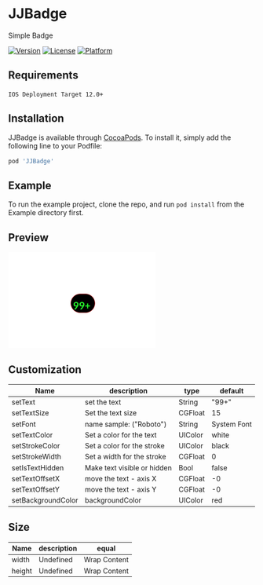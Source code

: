 # JJBadge

Simple Badge


[![Version](https://img.shields.io/cocoapods/v/JJBadge.svg?style=flat)](https://cocoapods.org/pods/JJBadge)
[![License](https://img.shields.io/cocoapods/l/JJBadge.svg?style=flat)](https://cocoapods.org/pods/JJBadge)
[![Platform](https://img.shields.io/cocoapods/p/JJBadge.svg?style=flat)](https://cocoapods.org/pods/JJBadge)


## Requirements
```
IOS Deployment Target 12.0+  
```
## Installation


JJBadge is available through [CocoaPods](https://cocoapods.org). To install
it, simply add the following line to your Podfile:

```ruby
pod 'JJBadge'

```

## Example

To run the example project, clone the repo, and run `pod install` from the Example directory first.


## Preview


<img src="assets/ios.jpg" width="300">


## Customization

| Name | description | type | default |
| --- | --- | --- | --- |
| setText | set the text | String | "99+" |
| setTextSize | Set the text size | CGFloat | 15 |
| setFont | name  sample: ("Roboto")  | String | System Font |
| setTextColor | Set a color for the text | UIColor | white |
| setStrokeColor | Set a color for the stroke | UIColor | black |
| setStrokeWidth | Set a width for the stroke | CGFloat | 0 |
| setIsTextHidden | Make text visible or hidden | Bool | false |
| setTextOffsetX | move the text - axis X | CGFloat | -0 |
| setTextOffsetY | move the text - axis Y  | CGFloat | -0 |
| setBackgroundColor | backgroundColor  | UIColor | red |


## Size 

| Name | description | equal 
| --- | --- | --- |
| width | Undefined  | Wrap Content |
| height | Undefined | Wrap Content |
